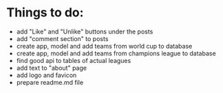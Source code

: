 # Things to do:

* add "Like" and "Unlike" buttons under the posts
* add "comment section" to posts
* create app, model and add teams from world cup to database
* create app, model and add teams from champions league to database
* find good api to tables of actual leagues
* add text to "about" page
* add logo and favicon
* prepare readme.md file